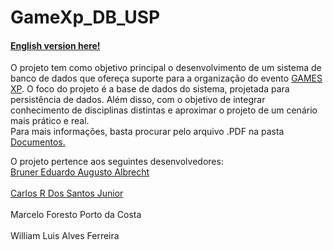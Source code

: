 # GameXp_DB_USP
#### [English version here!](https://github.com/brunereduardo/GameXp_DB_USP/blob/master/Documentos/English/README.md)

<p> O projeto tem como objetivo principal o desenvolvimento de um sistema de banco de dados que ofereça
  suporte para a organização do evento <a href="https://www.gamexp.com.br/">GAMES XP</a>. O foco do projeto é a
base de dados do sistema, projetada para persistência de dados. Além disso, com o objetivo de integrar
conhecimento de disciplinas distintas e aproximar o projeto de um cenário mais prático e real.<br>Para mais informações, basta procurar pelo arquivo .PDF na pasta <a href="https://github.com/brunereduardo/GameXp_DB_USP/tree/master/Documentos">Documentos.</a></br></p>
<p>O projeto pertence aos seguintes desenvolvedores:
<br><a href="https://github.com/brunereduardo">Bruner Eduardo Augusto Albrecht</a></br>
<br><a href="https://github.com/CarlosSantosJr">Carlos R Dos Santos Junior</a></br>
<br>Marcelo Foresto Porto da Costa</br>
<br>William Luis Alves Ferreira</br></p>
